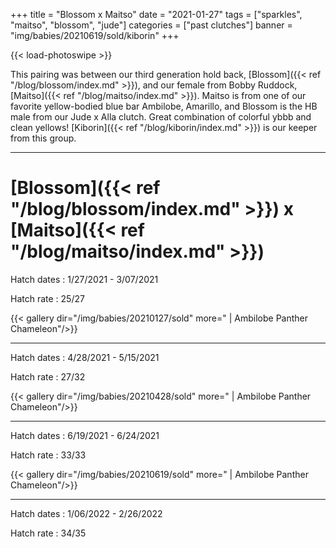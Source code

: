 +++
title = "Blossom x Maitso"
date = "2021-01-27"
tags = ["sparkles", "maitso", "blossom", "jude"]
categories = ["past clutches"]
banner = "img/babies/20210619/sold/kiborin"
+++

{{< load-photoswipe >}}

This pairing was between our third generation hold back, [Blossom]({{< ref "/blog/blossom/index.md" >}}), and our female from Bobby Ruddock, [Maitso]({{< ref "/blog/maitso/index.md" >}}). Maitso is from one of our favorite yellow-bodied blue bar Ambilobe, Amarillo, and Blossom is the HB male from our Jude x Alla clutch. Great combination of colorful ybbb and clean yellows! [Kiborin]({{< ref "/blog/kiborin/index.md" >}}) is our keeper from this group.

---

# [Blossom]({{< ref "/blog/blossom/index.md" >}}) x [Maitso]({{< ref "/blog/maitso/index.md" >}})

Hatch dates
: 1/27/2021 - 3/07/2021

Hatch rate
: 25/27

{{< gallery dir="/img/babies/20210127/sold" more=" | Ambilobe Panther Chameleon"/>}}

---

Hatch dates
: 4/28/2021 - 5/15/2021

Hatch rate
: 27/32

{{< gallery dir="/img/babies/20210428/sold" more=" | Ambilobe Panther Chameleon"/>}}

---

Hatch dates
: 6/19/2021 - 6/24/2021

Hatch rate
: 33/33

{{< gallery dir="/img/babies/20210619/sold" more=" | Ambilobe Panther Chameleon"/>}}

---

Hatch dates
: 1/06/2022 - 2/26/2022

Hatch rate
: 34/35

